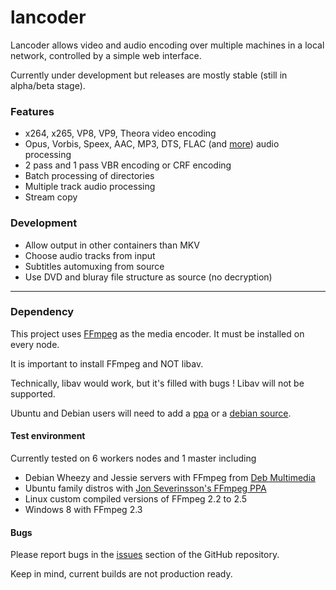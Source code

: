 lancoder
============

Lancoder allows video and audio encoding over multiple machines in a local network, controlled by a simple web interface.

Currently under development but releases are mostly stable (still in alpha/beta stage).

### Features
* x264, x265, VP8, VP9, Theora video encoding
* Opus, Vorbis, Speex, AAC, MP3, DTS, FLAC (and [more](https://github.com/jdupl/lancoder/tree/master/src/main/java/org/lancoder/common/codecs/impl)) audio processing
* 2 pass and 1 pass VBR encoding or CRF encoding
* Batch processing of directories
* Multiple track audio processing
* Stream copy


### Development
* Allow output in other containers than MKV
* Choose audio tracks from input
* Subtitles automuxing from source
* Use DVD and bluray file structure as source (no decryption)

---

### Dependency

This project uses [FFmpeg](http://ffmpeg.org) as the media encoder. It must be installed on every node.

It is important to install FFmpeg and NOT libav.

Technically, libav would work, but it's filled with bugs ! Libav will not be supported.

Ubuntu and Debian users will need to add a [ppa](https://launchpad.net/~mc3man/+archive/ubuntu/trusty-media) or a [debian source](http://deb-multimedia.org/).


#### Test environment
Currently tested on 6 workers nodes and 1 master including 
* Debian Wheezy and Jessie servers with FFmpeg from [Deb Multimedia](http://www.deb-multimedia.org/)
* Ubuntu family distros with [Jon Severinsson's FFmpeg PPA](https://launchpad.net/~jon-severinsson/+archive/ubuntu/ffmpeg)
* Linux custom compiled versions of FFmpeg 2.2 to 2.5
* Windows 8 with FFmpeg 2.3

#### Bugs
Please report bugs in the [issues](https://github.com/jdupl/lancoder/issues) section of the GitHub repository.

Keep in mind, current builds are not production ready.
